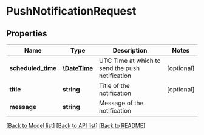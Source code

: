 # PushNotificationRequest

## Properties
Name | Type | Description | Notes
------------ | ------------- | ------------- | -------------
**scheduled_time** | [**\DateTime**](\DateTime.md) | UTC Time at which to send the push notification | [optional] 
**title** | **string** | Title of the notification | [optional] 
**message** | **string** | Message of the notification | 

[[Back to Model list]](../README.md#documentation-for-models) [[Back to API list]](../README.md#documentation-for-api-endpoints) [[Back to README]](../README.md)


